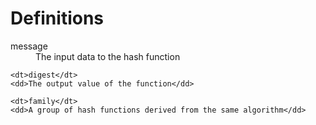 # Definitions

<dl>
    <dt>message</dt>
    <dd>The input data to the hash function</dd>

    <dt>digest</dt>
    <dd>The output value of the function</dd>

    <dt>family</dt>
    <dd>A group of hash functions derived from the same algorithm</dd>
</dl>